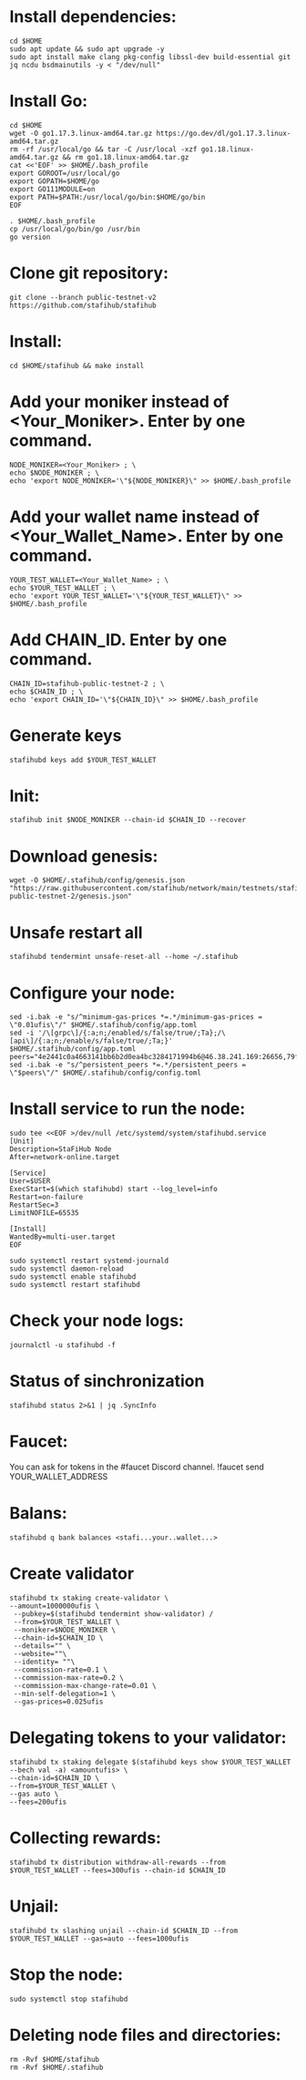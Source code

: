 # Install dependencies:

```
cd $HOME
sudo apt update && sudo apt upgrade -y
sudo apt install make clang pkg-config libssl-dev build-essential git jq ncdu bsdmainutils -y < "/dev/null"
```
# Install Go:
```
cd $HOME
wget -O go1.17.3.linux-amd64.tar.gz https://go.dev/dl/go1.17.3.linux-amd64.tar.gz
rm -rf /usr/local/go && tar -C /usr/local -xzf go1.18.linux-amd64.tar.gz && rm go1.18.linux-amd64.tar.gz
cat <<'EOF' >> $HOME/.bash_profile
export GOROOT=/usr/local/go
export GOPATH=$HOME/go
export GO111MODULE=on
export PATH=$PATH:/usr/local/go/bin:$HOME/go/bin
EOF

. $HOME/.bash_profile
cp /usr/local/go/bin/go /usr/bin
go version
```

# Clone git repository:
```
git clone --branch public-testnet-v2 https://github.com/stafihub/stafihub
```


# Install:
```
cd $HOME/stafihub && make install
```

# Add your moniker instead of <Your_Moniker>. Enter by one command.
```
NODE_MONIKER=<Your_Moniker> ; \
echo $NODE_MONIKER ; \
echo 'export NODE_MONIKER='\"${NODE_MONIKER}\" >> $HOME/.bash_profile
```


# Add your wallet name instead of <Your_Wallet_Name>. Enter by one command.
```
YOUR_TEST_WALLET=<Your_Wallet_Name> ; \
echo $YOUR_TEST_WALLET ; \
echo 'export YOUR_TEST_WALLET='\"${YOUR_TEST_WALLET}\" >> $HOME/.bash_profile
```
# Add CHAIN_ID. Enter by one command.
```
CHAIN_ID=stafihub-public-testnet-2 ; \
echo $CHAIN_ID ; \
echo 'export CHAIN_ID='\"${CHAIN_ID}\" >> $HOME/.bash_profile
```

# Generate keys
```
stafihubd keys add $YOUR_TEST_WALLET
```

# Init:
```
stafihub init $NODE_MONIKER --chain-id $CHAIN_ID --recover
```

# Download genesis:
```
wget -O $HOME/.stafihub/config/genesis.json "https://raw.githubusercontent.com/stafihub/network/main/testnets/stafihub-public-testnet-2/genesis.json"
```

# Unsafe restart all
```
stafihubd tendermint unsafe-reset-all --home ~/.stafihub
```

# Configure your node:
```
sed -i.bak -e "s/^minimum-gas-prices *=.*/minimum-gas-prices = \"0.01ufis\"/" $HOME/.stafihub/config/app.toml
sed -i '/\[grpc\]/{:a;n;/enabled/s/false/true/;Ta};/\[api\]/{:a;n;/enable/s/false/true/;Ta;}' $HOME/.stafihub/config/app.toml
peers="4e2441c0a4663141bb6b2d0ea4bc3284171994b6@46.38.241.169:26656,79ffbd983ab6d47c270444f517edd37049ae4937@23.88.114.52:26656"
sed -i.bak -e "s/^persistent_peers *=.*/persistent_peers = \"$peers\"/" $HOME/.stafihub/config/config.toml
```

 # Install service to run the node:
 ```
sudo tee <<EOF >/dev/null /etc/systemd/system/stafihubd.service
[Unit]
Description=StaFiHub Node
After=network-online.target

[Service]
User=$USER
ExecStart=$(which stafihubd) start --log_level=info
Restart=on-failure
RestartSec=3
LimitNOFILE=65535

[Install]
WantedBy=multi-user.target
EOF

sudo systemctl restart systemd-journald
sudo systemctl daemon-reload
sudo systemctl enable stafihubd
sudo systemctl restart stafihubd
```
# Check your node logs:
```
journalctl -u stafihubd -f
```

# Status of sinchronization
```
stafihubd status 2>&1 | jq .SyncInfo
```


# Faucet:
You can ask for tokens in the #faucet Discord channel.
!faucet send YOUR_WALLET_ADDRESS

# Balans:
```
stafihubd q bank balances <stafi...your..wallet...>
```

# Create validator
```
stafihubd tx staking create-validator \
--amount=1000000ufis \
 --pubkey=$(stafihubd tendermint show-validator) /
 --from=$YOUR_TEST_WALLET \
 --moniker=$NODE_MONIKER \
 --chain-id=$CHAIN_ID \
 --details="" \
 --website=""\
 --identity= ""\
 --commission-rate=0.1 \
 --commission-max-rate=0.2 \
 --commission-max-change-rate=0.01 \ 
 --min-self-delegation=1 \
 --gas-prices=0.025ufis
 ```

# Delegating tokens to your validator:
```
stafihubd tx staking delegate $(stafihubd keys show $YOUR_TEST_WALLET --bech val -a) <amountufis> \
--chain-id=$CHAIN_ID \
--from=$YOUR_TEST_WALLET \
--gas auto \
--fees=200ufis
```

# Collecting rewards:
```
stafihubd tx distribution withdraw-all-rewards --from $YOUR_TEST_WALLET --fees=300ufis --chain-id $CHAIN_ID
```

# Unjail:
```
stafihubd tx slashing unjail --chain-id $CHAIN_ID --from $YOUR_TEST_WALLET --gas=auto --fees=1000ufis
```

# Stop the node:
```
sudo systemctl stop stafihubd
```

# Deleting node files and directories:
```
rm -Rvf $HOME/stafihub
rm -Rvf $HOME/.stafihub
```
